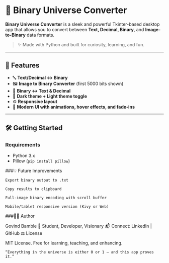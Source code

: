 # 🧠 Binary Universe Converter

**Binary Universe Converter** is a sleek and powerful Tkinter-based desktop app that allows you to convert between **Text, Decimal, Binary**, and **Image-to-Binary** data formats.

> ✨ Made with Python and built for curiosity, learning, and fun.

---

## 🔧 Features

- 🔤 **Text/Decimal ↔ Binary**
- 🖼️ **Image to Binary Converter** (first 5000 bits shown)
- 📎 **Binary ↔ Text & Decimal**
- 🎨 **Dark theme + Light theme toggle**
- ⚙️ **Responsive layout**
- 🌈 **Modern UI with animations, hover effects, and fade-ins**

---


## 🛠️ Getting Started

### Requirements

- Python 3.x
- Pillow (`pip install pillow`)


###💡 Future Improvements

    Export binary output to .txt

    Copy results to clipboard

    Full-image binary encoding with scroll buffer

    Mobile/tablet responsive version (Kivy or Web)

###🧑‍💻 Author

Govind Bamble
🚀 Student, Developer, Visionary
📬 Connect: LinkedIn | GitHub
⚖️ License

MIT License. Free for learning, teaching, and enhancing.

    “Everything in the universe is either 0 or 1 – and this app proves it.”
